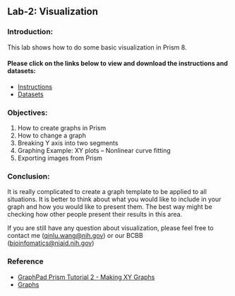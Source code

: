 ## Lab-2: Visualization

### Introduction:
This lab shows how to do some basic visualization in Prism 8.

#### Please click on the links below to view and download the instructions and datasets: 
- [Instructions](https://nih.sharepoint.com/:b:/s/GRP-NIAID-BioInformatics/SSS/EXcytml46oxHuVRKcY8QN6AB7CL-ceVkPLv0EPWhyE9bjg?e=ljzstc)
- [Datasets](https://nih.sharepoint.com/:u:/s/GRP-NIAID-BioInformatics/SSS/EabSxAHowD9CqKvtgN82pPsBDKuvJiHorrDbTaDLp4aDMg?e=VFNvdz)

### Objectives:
1.	How to create graphs in Prism 
2.	How to change a graph
3.	Breaking Y axis into two segments
4.	Graphing Example: XY plots – Nonlinear curve fitting
5.	Exporting images from Prism

### Conclusion:
It is really complicated to create a graph template to be applied to all situations. It is better to think about what you would like to include in your graph and how you would like to present them. The best way might be checking how other people present their results in this area. 

If you are still have any question about visualization, please feel free to contact me (qinlu.wang@nih.gov) or our BCBB (bioinfomatics@niaid.nih.gov) 

### Reference
- [GraphPad Prism Tutorial 2 - Making XY Graphs](https://www.youtube.com/watch?v=QF6fWNzAYr0)
- [Graphs](https://www.graphpad.com/guides/prism/8/user-guide/graphs2.htm)

